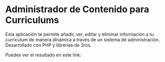 # Administrador de Contenido para Curriculums

Esta aplicación te permite añadir, ver, editar y eliminar información a tu curriculum de manera dinámica a través de un sistema de administración. Desarrollado con PHP y librerías de 3ros.

Puedes ver el resultado en este link:
